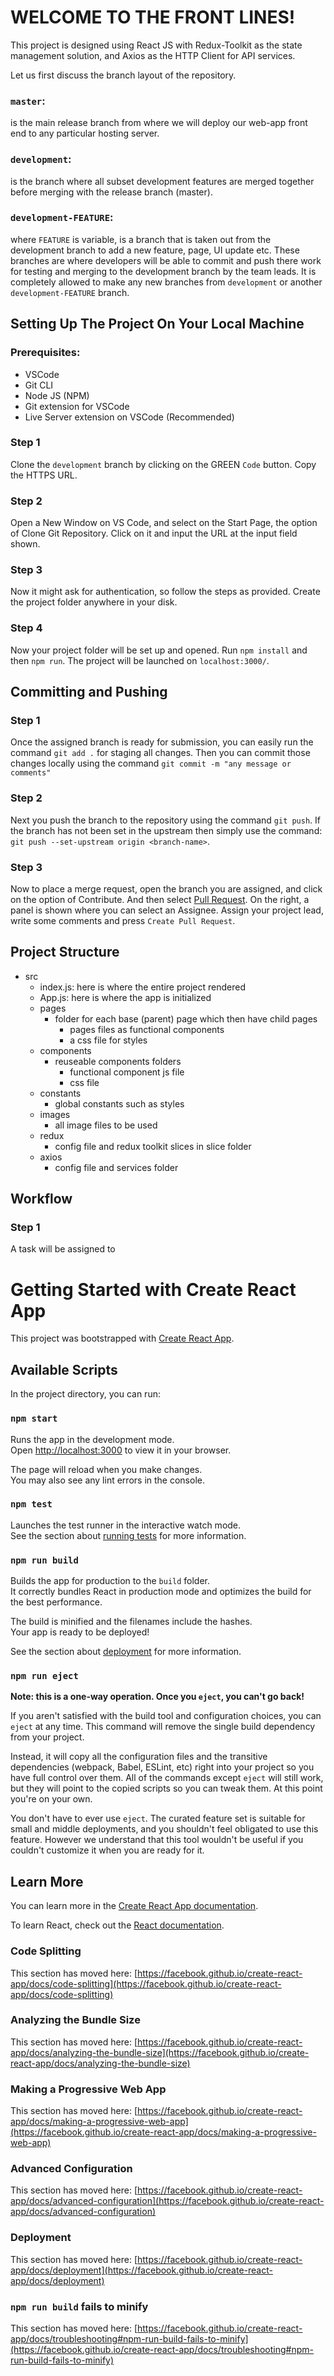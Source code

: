 # WELCOME TO THE FRONT LINES!
This project is designed using React JS with Redux-Toolkit as the state management solution, and Axios as the HTTP Client for API services.

Let us first discuss the branch layout of the repository.

### `master`: 
is the main release branch from where we will deploy our web-app front end to any particular hosting server.

### `development`: 
is the branch where all subset development features are merged together before merging with the release branch (master).

### `development-FEATURE`: 
where `FEATURE` is variable, is a branch that is taken out from the development branch to add a new feature, page, UI update etc. These branches are where developers will be able to commit and push there work for testing and merging to the development branch by the team leads. It is completely allowed to make any new branches from `development` or another `development-FEATURE` branch.

## Setting Up The Project On Your Local Machine
### Prerequisites:
- VSCode
- Git CLI
- Node JS (NPM)
- Git extension for VSCode
- Live Server extension on VSCode (Recommended)

### Step 1
Clone the `development` branch by clicking on the GREEN  `Code` button. Copy the HTTPS URL.

### Step 2
Open a New Window on VS Code, and select on the Start Page, the option of Clone Git Repository. Click on it and input the URL at the input field shown. 

### Step 3
Now it might ask for authentication, so follow the steps as provided. Create the project folder anywhere in your disk.

### Step 4
Now your project folder will be set up and opened. Run `npm install` and then `npm run`. The project will be launched on `localhost:3000/`.

## Committing and Pushing

### Step 1
Once the assigned branch is ready for submission, you can easily run the command `git add .` for staging all changes. Then you can commit those changes locally using the command `git commit -m "any message or comments"`

### Step 2
Next you push the branch to the repository using the command `git push`. If the branch has not been set in the upstream then simply use the command: `git push --set-upstream origin <branch-name>`.

### Step 3
Now to place a merge request, open the branch you are assigned, and click on the option of Contribute. And then select [Pull Request](https://docs.github.com/en/pull-requests/collaborating-with-pull-requests/proposing-changes-to-your-work-with-pull-requests/about-pull-requests). On the right, a panel is shown where you can select an Assignee. Assign your project lead, write some comments and press `Create Pull Request`.

## Project Structure

- src 
  - index.js: here is where the entire project rendered
  - App.js: here is where the app is initialized
  - pages
    - folder for each base (parent) page which then have child pages
      - pages files as functional components
      - a css file for styles
  - components
    - reuseable components folders
      - functional component js file
      - css file
  - constants
    - global constants such as styles
  - images
    - all image files to be used
  - redux
    - config file and redux toolkit slices in slice folder
  - axios
    - config file and services folder

## Workflow

### Step 1
A task will be assigned to 

# Getting Started with Create React App

This project was bootstrapped with [Create React App](https://github.com/facebook/create-react-app).

## Available Scripts

In the project directory, you can run:

### `npm start`

Runs the app in the development mode.\
Open [http://localhost:3000](http://localhost:3000) to view it in your browser.

The page will reload when you make changes.\
You may also see any lint errors in the console.

### `npm test`

Launches the test runner in the interactive watch mode.\
See the section about [running tests](https://facebook.github.io/create-react-app/docs/running-tests) for more information.

### `npm run build`

Builds the app for production to the `build` folder.\
It correctly bundles React in production mode and optimizes the build for the best performance.

The build is minified and the filenames include the hashes.\
Your app is ready to be deployed!

See the section about [deployment](https://facebook.github.io/create-react-app/docs/deployment) for more information.

### `npm run eject`

**Note: this is a one-way operation. Once you `eject`, you can't go back!**

If you aren't satisfied with the build tool and configuration choices, you can `eject` at any time. This command will remove the single build dependency from your project.

Instead, it will copy all the configuration files and the transitive dependencies (webpack, Babel, ESLint, etc) right into your project so you have full control over them. All of the commands except `eject` will still work, but they will point to the copied scripts so you can tweak them. At this point you're on your own.

You don't have to ever use `eject`. The curated feature set is suitable for small and middle deployments, and you shouldn't feel obligated to use this feature. However we understand that this tool wouldn't be useful if you couldn't customize it when you are ready for it.

## Learn More

You can learn more in the [Create React App documentation](https://facebook.github.io/create-react-app/docs/getting-started).

To learn React, check out the [React documentation](https://reactjs.org/).

### Code Splitting

This section has moved here: [https://facebook.github.io/create-react-app/docs/code-splitting](https://facebook.github.io/create-react-app/docs/code-splitting)

### Analyzing the Bundle Size

This section has moved here: [https://facebook.github.io/create-react-app/docs/analyzing-the-bundle-size](https://facebook.github.io/create-react-app/docs/analyzing-the-bundle-size)

### Making a Progressive Web App

This section has moved here: [https://facebook.github.io/create-react-app/docs/making-a-progressive-web-app](https://facebook.github.io/create-react-app/docs/making-a-progressive-web-app)

### Advanced Configuration

This section has moved here: [https://facebook.github.io/create-react-app/docs/advanced-configuration](https://facebook.github.io/create-react-app/docs/advanced-configuration)

### Deployment

This section has moved here: [https://facebook.github.io/create-react-app/docs/deployment](https://facebook.github.io/create-react-app/docs/deployment)

### `npm run build` fails to minify

This section has moved here: [https://facebook.github.io/create-react-app/docs/troubleshooting#npm-run-build-fails-to-minify](https://facebook.github.io/create-react-app/docs/troubleshooting#npm-run-build-fails-to-minify)
